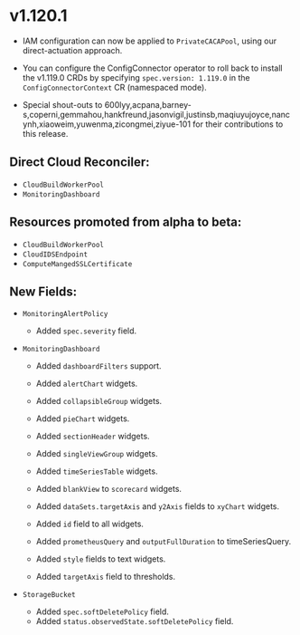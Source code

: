 # v1.120.1


* IAM configuration can now be applied to `PrivateCACAPool`, using our direct-actuation approach.

* You can configure the ConfigConnector operator to roll back to install the v1.119.0 CRDs by specifying `spec.version: 1.119.0` in the `ConfigConnectorContext` CR (namespaced mode). 

* Special shout-outs to 600lyy,acpana,barney-s,coperni,gemmahou,hankfreund,jasonvigil,justinsb,maqiuyujoyce,nancynh,xiaoweim,yuwenma,zicongmei,ziyue-101 for their contributions to this release.

## Direct Cloud Reconciler:

* `CloudBuildWorkerPool`
* `MonitoringDashboard`

## Resources promoted from alpha to beta:

* `CloudBuildWorkerPool`
* `CloudIDSEndpoint`
* `ComputeMangedSSLCertificate`

## New Fields:

* `MonitoringAlertPolicy`
  * Added `spec.severity` field.

* `MonitoringDashboard`

  * Added `dashboardFilters` support.
  * Added `alertChart` widgets.
  * Added `collapsibleGroup` widgets.
  * Added `pieChart` widgets.
  * Added `sectionHeader` widgets.
  * Added `singleViewGroup` widgets.
  * Added `timeSeriesTable` widgets.

  * Added `blankView` to `scorecard` widgets.
  * Added `dataSets.targetAxis` and `y2Axis` fields to `xyChart` widgets.
  * Added `id` field to all widgets.
  * Added `prometheusQuery` and `outputFullDuration` to timeSeriesQuery.
  * Added `style` fields to text widgets.
  * Added `targetAxis` field to thresholds.

* `StorageBucket`
  * Added `spec.softDeletePolicy` field.
  * Added `status.observedState.softDeletePolicy` field.
